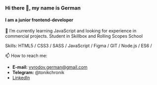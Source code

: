 ### Hi there 👋, my name is German
#### I am a junior frontend-developer

🌱 I’m currently learning JavaScript and looking for experience in commercial projects. Student in Skillbox and Rolling Scopes School

Skills: HTML5 / CSS3 / SASS / JavaScript / Figma / GIT / Node.js / ES6 /  

📫 How to reach me:

- **E-mail:** vyrodov.german@gmail.com
- **Telegram:** @tonikchronik 
- [LinkedIn](https://www.linkedin.com/in/german-vyrodov-a4982b52/)

